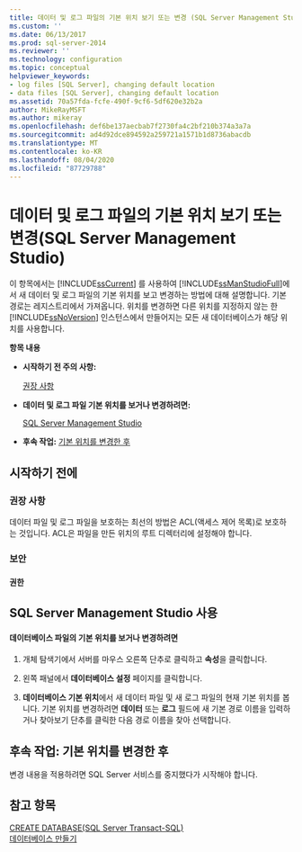 ```yaml
---
title: 데이터 및 로그 파일의 기본 위치 보기 또는 변경 (SQL Server Management Studio) | Microsoft Docs
ms.custom: ''
ms.date: 06/13/2017
ms.prod: sql-server-2014
ms.reviewer: ''
ms.technology: configuration
ms.topic: conceptual
helpviewer_keywords:
- log files [SQL Server], changing default location
- data files [SQL Server], changing default location
ms.assetid: 70a57fda-fcfe-490f-9cf6-5df620e32b2a
author: MikeRayMSFT
ms.author: mikeray
ms.openlocfilehash: def6be137aecbab7f2730fa4c2bf210b374a3a7a
ms.sourcegitcommit: ad4d92dce894592a259721a1571b1d8736abacdb
ms.translationtype: MT
ms.contentlocale: ko-KR
ms.lasthandoff: 08/04/2020
ms.locfileid: "87729788"
---
```

# <a name="view-or-change-the-default-locations-for-data-and-log-files-sql-server-management-studio"></a>데이터 및 로그 파일의 기본 위치 보기 또는 변경(SQL Server Management Studio)
  이 항목에서는 [!INCLUDE[ssCurrent](../../includes/sscurrent-md.md)] 를 사용하여 [!INCLUDE[ssManStudioFull](../../includes/ssmanstudiofull-md.md)]에서 새 데이터 및 로그 파일의 기본 위치를 보고 변경하는 방법에 대해 설명합니다. 기본 경로는 레지스트리에서 가져옵니다. 위치를 변경하면 다른 위치를 지정하지 않는 한 [!INCLUDE[ssNoVersion](../../includes/ssnoversion-md.md)] 인스턴스에서 만들어지는 모든 새 데이터베이스가 해당 위치를 사용합니다.  
  
 **항목 내용**  
  
-   **시작하기 전 주의 사항:**  
  
     [권장 사항](#Recommendations)  
  
-   **데이터 및 로그 파일 기본 위치를 보거나 변경하려면:**  
  
     [SQL Server Management Studio](#SSMSProcedure)  
  
-   **후속 작업:**  [기본 위치를 변경한 후](#FollowUp)  
  
##  <a name="before-you-begin"></a><a name="BeforeYouBegin"></a> 시작하기 전에  
  
###  <a name="recommendations"></a><a name="Recommendations"></a> 권장 사항  
 데이터 파일 및 로그 파일을 보호하는 최선의 방법은 ACL(액세스 제어 목록)로 보호하는 것입니다. ACL은 파일을 만든 위치의 루트 디렉터리에 설정해야 합니다.  
  
###  <a name="security"></a><a name="Security"></a> 보안  
  
####  <a name="permissions"></a><a name="Permissions"></a> 권한  
  
##  <a name="using-sql-server-management-studio"></a><a name="SSMSProcedure"></a> SQL Server Management Studio 사용  
  
#### <a name="to-view-or-change-the-default-locations-for-database-files"></a>데이터베이스 파일의 기본 위치를 보거나 변경하려면  
  
1.  개체 탐색기에서 서버를 마우스 오른쪽 단추로 클릭하고 **속성**을 클릭합니다.  
  
2.  왼쪽 패널에서 **데이터베이스 설정** 페이지를 클릭합니다.  
  
3.  **데이터베이스 기본 위치**에서 새 데이터 파일 및 새 로그 파일의 현재 기본 위치를 봅니다. 기본 위치를 변경하려면 **데이터** 또는 **로그** 필드에 새 기본 경로 이름을 입력하거나 찾아보기 단추를 클릭한 다음 경로 이름을 찾아 선택합니다.  
  
##  <a name="follow-up-after-changing-the-default-locations"></a><a name="FollowUp"></a>후속 작업: 기본 위치를 변경한 후  
 변경 내용을 적용하려면 SQL Server 서비스를 중지했다가 시작해야 합니다.  
  
## <a name="see-also"></a>참고 항목  
 [CREATE DATABASE&#40;SQL Server Transact-SQL&#41;](/sql/t-sql/statements/create-database-sql-server-transact-sql)   
 [데이터베이스 만들기](../../relational-databases/databases/create-a-database.md)  
  
  
